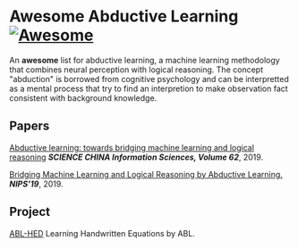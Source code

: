 # Awesome Abductive Learning [![Awesome](https://awesome.re/badge.svg)](https://awesome.re)
An **awesome** list for abductive learning, a machine learning methodology that combines neural perception with logical reasoning. The concept "abduction" is borrowed from cognitive psychology and can be interpretted as a mental process that try to find an interpretion to make observation fact consistent with background knowledge.

## Papers
[Abductive learning: towards bridging machine learning and logical reasoning](https://link.springer.com/article/10.1007/s11432-018-9801-4) ***SCIENCE CHINA Information Sciences, Volume 62***, 2019.

[Bridging Machine Learning and Logical Reasoning by Abductive Learning.](http://papers.nips.cc/paper/8548-bridging-machine-learning-and-logical-reasoning-by-abductive-learning) ***NIPS'19***, 2019.


## Project 
[ABL-HED](https://github.com/AbductiveLearning/ABL-HED) Learning Handwritten Equations by ABL.
